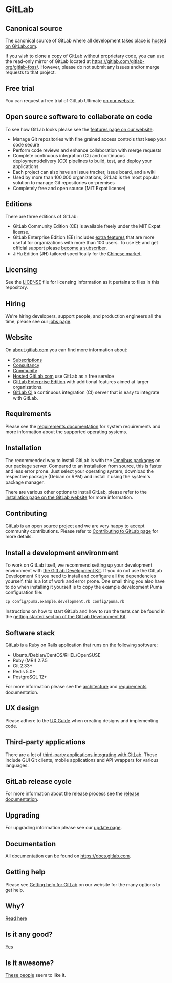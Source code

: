 # GitLab

## Canonical source

The canonical source of GitLab where all development takes place is [hosted on GitLab.com](https://gitlab.com/gitlab-org/gitlab).

If you wish to clone a copy of GitLab without proprietary code, you can use the read-only mirror of GitLab located at https://gitlab.com/gitlab-org/gitlab-foss/. However, please do not submit any issues and/or merge requests to that project.

## Free trial

You can request a free trial of GitLab Ultimate [on our website](https://about.gitlab.com/free-trial/).

## Open source software to collaborate on code

To see how GitLab looks please see the [features page on our website](https://about.gitlab.com/features/).

- Manage Git repositories with fine grained access controls that keep your code secure
- Perform code reviews and enhance collaboration with merge requests
- Complete continuous integration (CI) and continuous deployment/delivery (CD) pipelines to build, test, and deploy your applications
- Each project can also have an issue tracker, issue board, and a wiki
- Used by more than 100,000 organizations, GitLab is the most popular solution to manage Git repositories on-premises
- Completely free and open source (MIT Expat license)

## Editions

There are three editions of GitLab:

- GitLab Community Edition (CE) is available freely under the MIT Expat license.
- GitLab Enterprise Edition (EE) includes [extra features](https://about.gitlab.com/pricing/#compare-options) that are more useful for organizations with more than 100 users. To use EE and get official support please [become a subscriber](https://about.gitlab.com/pricing/).
- JiHu Edition (JH) tailored specifically for the [Chinese market](https://about.gitlab.cn/).

## Licensing

See the [LICENSE](LICENSE) file for licensing information as it pertains to
files in this repository.

## Hiring

We're hiring developers, support people, and production engineers all the time, please see our [jobs page](https://about.gitlab.com/jobs/).

## Website

On [about.gitlab.com](https://about.gitlab.com/) you can find more information about:

- [Subscriptions](https://about.gitlab.com/pricing/)
- [Consultancy](https://about.gitlab.com/consultancy/)
- [Community](https://about.gitlab.com/community/)
- [Hosted GitLab.com](https://about.gitlab.com/gitlab-com/) use GitLab as a free service
- [GitLab Enterprise Edition](https://about.gitlab.com/features/#enterprise) with additional features aimed at larger organizations.
- [GitLab CI](https://about.gitlab.com/gitlab-ci/) a continuous integration (CI) server that is easy to integrate with GitLab.

## Requirements

Please see the [requirements documentation](doc/install/requirements.md) for system requirements and more information about the supported operating systems.

## Installation

The recommended way to install GitLab is with the [Omnibus packages](https://about.gitlab.com/downloads/) on our package server.
Compared to an installation from source, this is faster and less error prone.
Just select your operating system, download the respective package (Debian or RPM) and install it using the system's package manager.

There are various other options to install GitLab, please refer to the [installation page on the GitLab website](https://about.gitlab.com/installation/) for more information.

## Contributing

GitLab is an open source project and we are very happy to accept community contributions. Please refer to [Contributing to GitLab page](https://about.gitlab.com/contributing/) for more details.

## Install a development environment

To work on GitLab itself, we recommend setting up your development environment with [the GitLab Development Kit](https://gitlab.com/gitlab-org/gitlab-development-kit).
If you do not use the GitLab Development Kit you need to install and configure all the dependencies yourself, this is a lot of work and error prone.
One small thing you also have to do when installing it yourself is to copy the example development Puma configuration file:

```shell
cp config/puma.example.development.rb config/puma.rb
```

Instructions on how to start GitLab and how to run the tests can be found in the [getting started section of the GitLab Development Kit](https://gitlab.com/gitlab-org/gitlab-development-kit#getting-started).

## Software stack

GitLab is a Ruby on Rails application that runs on the following software:

- Ubuntu/Debian/CentOS/RHEL/OpenSUSE
- Ruby (MRI) 2.7.5
- Git 2.33+
- Redis 5.0+
- PostgreSQL 12+

For more information please see the [architecture](https://docs.gitlab.com/ee/development/architecture.html) and [requirements](https://docs.gitlab.com/ee/install/requirements.html) documentation.

## UX design

Please adhere to the [UX Guide](https://design.gitlab.com/) when creating designs and implementing code.

## Third-party applications

There are a lot of [third-party applications integrating with GitLab](https://about.gitlab.com/applications/). These include GUI Git clients, mobile applications and API wrappers for various languages.

## GitLab release cycle

For more information about the release process see the [release documentation](https://gitlab.com/gitlab-org/release-tools/blob/master/README.md).

## Upgrading

For upgrading information please see our [update page](https://about.gitlab.com/update/).

## Documentation

All documentation can be found on <https://docs.gitlab.com>.

## Getting help

Please see [Getting help for GitLab](https://about.gitlab.com/getting-help/) on our website for the many options to get help.

## Why?

[Read here](https://about.gitlab.com/why/)

## Is it any good?

[Yes](https://about.gitlab.com/is-it-any-good/)

## Is it awesome?

[These people](https://twitter.com/gitlab/followers) seem to like it.
